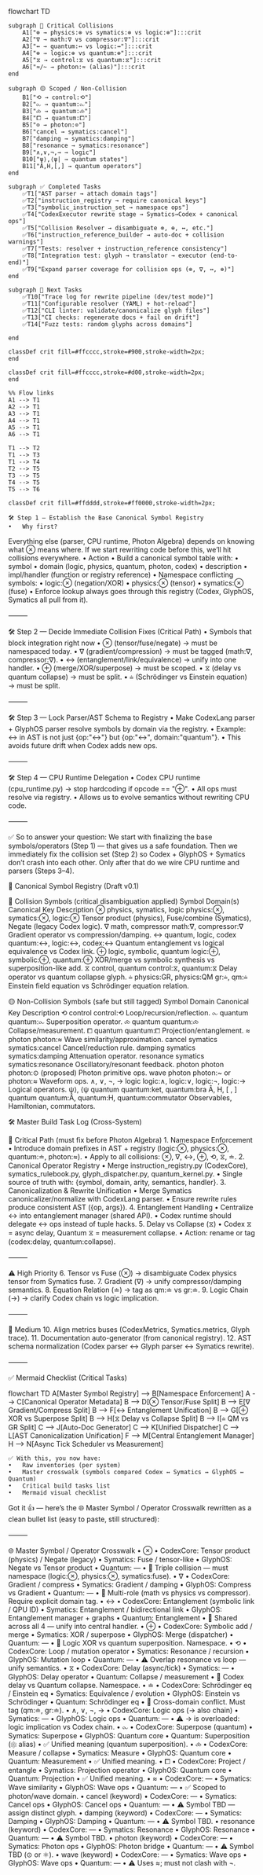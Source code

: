 flowchart TD

    subgraph 🔴 Critical Collisions
        A1["⊗ → physics:⊗ vs symatics:⊗ vs logic:⊗"]:::crit
        A2["∇ → math:∇ vs compressor:∇"]:::crit
        A3["↔ → quantum:↔ vs logic:↔"]:::crit
        A4["⊕ → logic:⊕ vs quantum:⊕"]:::crit
        A5["⧖ → control:⧖ vs quantum:⧖"]:::crit
        A6["≈/~ → photon:≈ (alias)"]:::crit
    end

    subgraph 🟡 Scoped / Non-Collision
        B1["⟲ → control:⟲"]
        B2["⧜ → quantum:⧜"]
        B3["⧝ → quantum:⧝"]
        B4["⧠ → quantum:⧠"]
        B5["⊙ → photon:⊙"]
        B6["cancel → symatics:cancel"]
        B7["damping → symatics:damping"]
        B8["resonance → symatics:resonance"]
        B9["∧,∨,¬,→ → logic"]
        B10["ψ⟩,⟨ψ| → quantum states"]
        B11["Â,H,[,] → quantum operators"]
    end

    subgraph ✅ Completed Tasks
        ✅T1["AST parser → attach domain tags"]
        ✅T2["instruction_registry → require canonical keys"]
        ✅T3["symbolic_instruction_set → namespace ops"]
        ✅T4["CodexExecutor rewrite stage → Symatics→Codex + canonical ops"]
        ✅T5["Collision Resolver → disambiguate ⊗, ⊕, ↔, etc."]
        ✅T6["instruction_reference_builder → auto-doc + collision warnings"]
        ✅T7["Tests: resolver + instruction_reference consistency"]
        ✅T8["Integration test: glyph → translator → executor (end-to-end)"]
        ✅T9["Expand parser coverage for collision ops (⊗, ∇, ↔, ⊕)"]
    end

    subgraph 🚧 Next Tasks
        ✅T10["Trace log for rewrite pipeline (dev/test mode)"]
        ✅T11["Configurable resolver (YAML) + hot-reload"]
        ✅T12["CLI linter: validate/canonicalize glyph files"]
        ✅T13["CI checks: regenerate docs + fail on drift"]
        ✅T14["Fuzz tests: random glyphs across domains"]

    end

    classDef crit fill=#ffcccc,stroke=#900,stroke-width=2px;
    end

    classDef crit fill=#ffcccc,stroke=#d00,stroke-width=2px;
    end

    %% Flow links
    A1 --> T1
    A2 --> T1
    A3 --> T1
    A4 --> T1
    A5 --> T1
    A6 --> T1

    T1 --> T2
    T1 --> T3
    T1 --> T4
    T2 --> T5
    T3 --> T5
    T4 --> T5
    T5 --> T6

    classDef crit fill=#ffdddd,stroke=#ff0000,stroke-width=2px;

	🛠 Step 1 — Establish the Base Canonical Symbol Registry
	•	Why first?
Everything else (parser, CPU runtime, Photon Algebra) depends on knowing what ⊗ means where. If we start rewriting code before this, we’ll hit collisions everywhere.
	•	Action
	•	Build a canonical symbol table with:
	•	symbol
	•	domain (logic, physics, quantum, photon, codex)
	•	description
	•	impl/handler (function or registry reference)
	•	Namespace conflicting symbols:
	•	logic:⊗ (negation/XOR)
	•	physics:⊗ (tensor)
	•	symatics:⊗ (fuse)
	•	Enforce lookup always goes through this registry (Codex, GlyphOS, Symatics all pull from it).

⸻

🛠 Step 2 — Decide Immediate Collision Fixes (Critical Path)
	•	Symbols that block integration right now
	•	⊗ (tensor/fuse/negate) → must be namespaced today.
	•	∇ (gradient/compression) → must be tagged (math:∇, compressor:∇).
	•	↔ (entanglement/link/equivalence) → unify into one handler.
	•	⊕ (merge/XOR/superpose) → must be scoped.
	•	⧖ (delay vs quantum collapse) → must be split.
	•	≐ (Schrödinger vs Einstein equation) → must be split.

⸻

🛠 Step 3 — Lock Parser/AST Schema to Registry
	•	Make CodexLang parser + GlyphOS parser resolve symbols by domain via the registry.
	•	Example: ↔ in AST is not just {op:"↔"} but {op:"↔", domain:"quantum"}.
	•	This avoids future drift when Codex adds new ops.

⸻

🛠 Step 4 — CPU Runtime Delegation
	•	Codex CPU runtime (cpu_runtime.py) → stop hardcoding if opcode == "⊕".
	•	All ops must resolve via registry.
	•	Allows us to evolve semantics without rewriting CPU code.

⸻

✅ So to answer your question:
We start with finalizing the base symbols/operators (Step 1) — that gives us a safe foundation.
Then we immediately fix the collision set (Step 2) so Codex + GlyphOS + Symatics don’t crash into each other.
Only after that do we wire CPU runtime and parsers (Steps 3–4).

📑 Canonical Symbol Registry (Draft v0.1)

🔴 Collision Symbols (critical disambiguation applied)
Symbol
Domain(s)
Canonical Key
Description
⊗
physics, symatics, logic
physics:⊗, symatics:⊗, logic:⊗
Tensor product (physics), Fuse/combine (Symatics), Negate (legacy Codex logic).
∇
math, compressor
math:∇, compressor:∇
Gradient operator vs compression/damping.
↔
quantum, logic, codex
quantum:↔, logic:↔, codex:↔
Quantum entanglement vs logical equivalence vs Codex link.
⊕
logic, symbolic, quantum
logic:⊕, symbolic:⊕, quantum:⊕
XOR/merge vs symbolic synthesis vs superposition-like add.
⧖
control, quantum
control:⧖, quantum:⧖
Delay operator vs quantum collapse glyph.
≐
physics:GR, physics:QM
gr:≐, qm:≐
Einstein field equation vs Schrödinger equation relation.


🟡 Non-Collision Symbols (safe but still tagged)
Symbol
Domain
Canonical Key
Description
⟲
control
control:⟲
Loop/recursion/reflection.
⧜
quantum
quantum:⧜
Superposition operator.
⧝
quantum
quantum:⧝
Collapse/measurement.
⧠
quantum
quantum:⧠
Projection/entanglement.
≈
photon
photon:≈
Wave similarity/approximation.
cancel
symatics
symatics:cancel
Cancel/reduction rule.
damping
symatics
symatics:damping
Attenuation operator.
resonance
symatics
symatics:resonance
Oscillatory/resonant feedback.
photon
photon
photon:⊙ (proposed)
Photon primitive ops.
wave
photon
photon:~ or photon:≈
Waveform ops.
∧, ∨, ¬, →
logic
logic:∧, logic:∨, logic:¬, logic:→
Logical operators.
ψ⟩, ⟨ψ
quantum
quantum:ket, quantum:bra
Â, H, [ , ]
quantum
quantum:Â, quantum:H, quantum:commutator
Observables, Hamiltonian, commutators.














🛠 Master Build Task Log (Cross-System)

🔴 Critical Path (must fix before Photon Algebra)
	1.	Namespace Enforcement
	•	Introduce domain prefixes in AST + registry (logic:⊗, physics:⊗, quantum:≐, photon:≈).
	•	Apply to all collisions: ⊗, ∇, ↔, ⊕, ⟲, ⧖, ≐.
	2.	Canonical Operator Registry
	•	Merge instruction_registry.py (CodexCore), symatics_rulebook.py, glyph_dispatcher.py, quantum_kernel.py.
	•	Single source of truth with: {symbol, domain, arity, semantics, handler}.
	3.	Canonicalization & Rewrite Unification
	•	Merge Symatics canonicalizer/normalize with CodexLang parser.
	•	Ensure rewrite rules produce consistent AST ({op, args}).
	4.	Entanglement Handling
	•	Centralize ↔ into entanglement manager (shared API).
	•	Codex runtime should delegate ↔ ops instead of tuple hacks.
	5.	Delay vs Collapse (⧖)
	•	Codex ⧖ = async delay, Quantum ⧖ = measurement collapse.
	•	Action: rename or tag (codex:delay, quantum:collapse).

⸻

⚠️ High Priority
	6.	Tensor vs Fuse (⊗) → disambiguate Codex physics tensor from Symatics fuse.
	7.	Gradient (∇) → unify compressor/damping semantics.
	8.	Equation Relation (≐) → tag as qm:≐ vs gr:≐.
	9.	Logic Chain (→) → clarify Codex chain vs logic implication.

⸻

🧰 Medium
	10.	Align metrics buses (CodexMetrics, Symatics.metrics, Glyph trace).
	11.	Documentation auto-generator (from canonical registry).
	12.	AST schema normalization (Codex parser ↔ Glyph parser ↔ Symatics rewrite).

⸻

✅ Mermaid Checklist (Critical Tasks)

flowchart TD
    A[Master Symbol Registry] --> B[Namespace Enforcement]
    A --> C[Canonical Operator Metadata]
    B --> D[⊗ Tensor/Fuse Split]
    B --> E[∇ Gradient/Compress Split]
    B --> F[↔ Entanglement Unification]
    B --> G[⊕ XOR vs Superpose Split]
    B --> H[⧖ Delay vs Collapse Split]
    B --> I[≐ QM vs GR Split]
    C --> J[Auto-Doc Generator]
    C --> K[Unified Dispatcher]
    C --> L[AST Canonicalization Unification]
    F --> M[Central Entanglement Manager]
    H --> N[Async Tick Scheduler vs Measurement]

    ✅ With this, you now have:
	•	Raw inventories (per system)
	•	Master crosswalk (symbols compared Codex ↔ Symatics ↔ GlyphOS ↔ Quantum)
	•	Critical build tasks list
	•	Mermaid visual checklist

Got it 👍 — here’s the 🌐 Master Symbol / Operator Crosswalk rewritten as a clean bullet list (easy to paste, still structured):

⸻

🌐 Master Symbol / Operator Crosswalk
	•	⊗
	•	CodexCore: Tensor product (physics) / Negate (legacy)
	•	Symatics: Fuse / tensor-like
	•	GlyphOS: Negate vs Tensor product
	•	Quantum: —
	•	🚨 Triple collision — must namespace (logic:⊗, physics:⊗, symatics:fuse).
	•	∇
	•	CodexCore: Gradient / compress
	•	Symatics: Gradient / damping
	•	GlyphOS: Compress vs Gradient
	•	Quantum: —
	•	🚨 Multi-role (math vs physics vs compressor). Require explicit domain tag.
	•	↔
	•	CodexCore: Entanglement (symbolic link / QPU ID)
	•	Symatics: Entanglement / bidirectional link
	•	GlyphOS: Entanglement manager + graphs
	•	Quantum: Entanglement
	•	🚨 Shared across all 4 — unify into central handler.
	•	⊕
	•	CodexCore: Symbolic add / merge
	•	Symatics: XOR / superpose
	•	GlyphOS: Merge (dispatcher)
	•	Quantum: —
	•	🚨 Logic XOR vs quantum superposition. Namespace.
	•	⟲
	•	CodexCore: Loop / mutation operator
	•	Symatics: Resonance / recursion
	•	GlyphOS: Mutation loop
	•	Quantum: —
	•	⚠️ Overlap resonance vs loop — unify semantics.
	•	⧖
	•	CodexCore: Delay (async/tick)
	•	Symatics: —
	•	GlyphOS: Delay operator
	•	Quantum: Collapse / measurement
	•	🚨 Codex delay vs Quantum collapse. Namespace.
	•	≐
	•	CodexCore: Schrödinger eq / Einstein eq
	•	Symatics: Equivalence / evolution
	•	GlyphOS: Einstein vs Schrödinger
	•	Quantum: Schrödinger eq
	•	🚨 Cross-domain conflict. Must tag (qm:≐, gr:≐).
	•	∧, ∨, ¬, →
	•	CodexCore: Logic ops (→ also chain)
	•	Symatics: —
	•	GlyphOS: Logic ops
	•	Quantum: —
	•	⚠️ → is overloaded: logic implication vs Codex chain.
	•	⧜
	•	CodexCore: Superpose (quantum)
	•	Symatics: Superpose
	•	GlyphOS: Quantum core
	•	Quantum: Superposition (⚛ alias)
	•	✅ Unified meaning (quantum superposition).
	•	⧝
	•	CodexCore: Measure / collapse
	•	Symatics: Measure
	•	GlyphOS: Quantum core
	•	Quantum: Measurement
	•	✅ Unified meaning.
	•	⧠
	•	CodexCore: Project / entangle
	•	Symatics: Projection operator
	•	GlyphOS: Quantum core
	•	Quantum: Projection
	•	✅ Unified meaning.
	•	≈
	•	CodexCore: —
	•	Symatics: Wave similarity
	•	GlyphOS: Wave ops
	•	Quantum: —
	•	✅ Scoped to photon/wave domain.
	•	cancel (keyword)
	•	CodexCore: —
	•	Symatics: Cancel ops
	•	GlyphOS: Cancel ops
	•	Quantum: —
	•	⚠️ Symbol TBD — assign distinct glyph.
	•	damping (keyword)
	•	CodexCore: —
	•	Symatics: Damping
	•	GlyphOS: Damping
	•	Quantum: —
	•	⚠️ Symbol TBD.
	•	resonance (keyword)
	•	CodexCore: —
	•	Symatics: Resonance
	•	GlyphOS: Resonance
	•	Quantum: —
	•	⚠️ Symbol TBD.
	•	photon (keyword)
	•	CodexCore: —
	•	Symatics: Photon ops
	•	GlyphOS: Photon bridge
	•	Quantum: —
	•	⚠️ Symbol TBD (⊙ or ⚛).
	•	wave (keyword)
	•	CodexCore: —
	•	Symatics: Wave ops
	•	GlyphOS: Wave ops
	•	Quantum: —
	•	⚠️ Uses ≈; must not clash with ¬.


